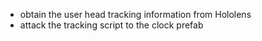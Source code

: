 - obtain the user head tracking information from Hololens 
- attack the tracking script to the clock prefab
